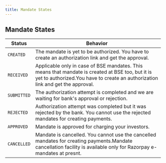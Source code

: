 ```yaml
---
title: Mandate States
---
```

## Mandate States
|Status|Behavior|
|---|---|
|`CREATED`|The mandate is yet to be authorized. You have to create an authorization link and get the approval.|
|`RECEIVED`|Applicable only in case of BSE mandates. This means that mandate is created at BSE too, but it is yet to authorized.You have to create an authorization link and get the approval.|
|`SUBMITTED`|The authorization attempt is completed and we are waiting for bank's approval or rejection.|
|`REJECTED`|Authorization attempt was completed but it was rejected by the bank. You cannot use the rejected mandates for creating payments.|
|`APPROVED`|Mandate is approved for charging your investors.|
|`CANCELLED`|Mandate is cancelled. You cannot use the cancelled mandates for creating payments.Mandate cancellation facility is available only for Razorpay e-mandates at presnt.|
